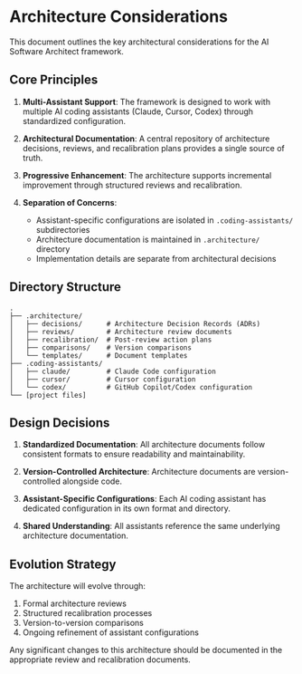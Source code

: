 # Architecture Considerations

This document outlines the key architectural considerations for the AI Software Architect framework.

## Core Principles

1. **Multi-Assistant Support**: The framework is designed to work with multiple AI coding assistants (Claude, Cursor, Codex) through standardized configuration.

2. **Architectural Documentation**: A central repository of architecture decisions, reviews, and recalibration plans provides a single source of truth.

3. **Progressive Enhancement**: The architecture supports incremental improvement through structured reviews and recalibration.

4. **Separation of Concerns**: 
   - Assistant-specific configurations are isolated in `.coding-assistants/` subdirectories
   - Architecture documentation is maintained in `.architecture/` directory
   - Implementation details are separate from architectural decisions

## Directory Structure

```
.
├── .architecture/
│   ├── decisions/      # Architecture Decision Records (ADRs)
│   ├── reviews/        # Architecture review documents
│   ├── recalibration/  # Post-review action plans
│   ├── comparisons/    # Version comparisons
│   └── templates/      # Document templates
├── .coding-assistants/
│   ├── claude/         # Claude Code configuration
│   ├── cursor/         # Cursor configuration
│   └── codex/          # GitHub Copilot/Codex configuration
└── [project files]
```

## Design Decisions

1. **Standardized Documentation**: All architecture documents follow consistent formats to ensure readability and maintainability.

2. **Version-Controlled Architecture**: Architecture documents are version-controlled alongside code.

3. **Assistant-Specific Configurations**: Each AI coding assistant has dedicated configuration in its own format and directory.

4. **Shared Understanding**: All assistants reference the same underlying architecture documentation.

## Evolution Strategy

The architecture will evolve through:

1. Formal architecture reviews
2. Structured recalibration processes
3. Version-to-version comparisons
4. Ongoing refinement of assistant configurations

Any significant changes to this architecture should be documented in the appropriate review and recalibration documents.